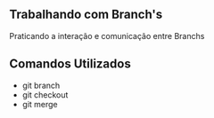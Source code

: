 ## Trabalhando com Branch's

Praticando a interação e comunicação entre Branchs

## Comandos Utilizados

- git branch
- git checkout
- git merge
